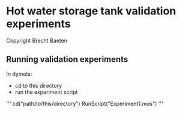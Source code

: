 # Hot water storage tank validation experiments
Copyright Brecht Baeten

## Running validation experiments
In dymola:
* cd to this directory
* run the experiment script

'''
cd("path/to/this/directory")
RunScript("Experiment1.mos")
'''




